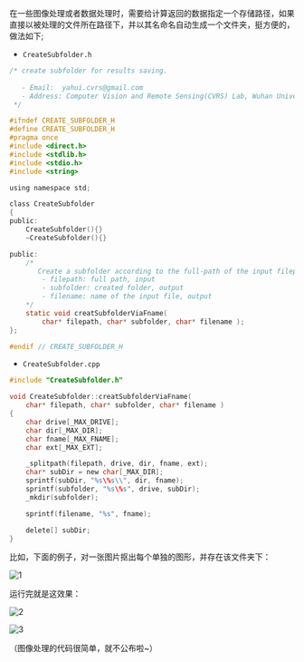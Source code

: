 
在一些图像处理或者数据处理时，需要给计算返回的数据指定一个存储路径，如果直接以被处理的文件所在路径下，并以其名命名自动生成一个文件夹，挺方便的，做法如下;

 - `CreateSubfolder.h`
```c
/* create subfolder for results saving.
   
   - Email:  yahui.cvrs@gmail.com
   - Address: Computer Vision and Remote Sensing(CVRS) Lab, Wuhan University.
 */

#ifndef CREATE_SUBFOLDER_H
#define CREATE_SUBFOLDER_H
#pragma once
#include <direct.h>
#include <stdlib.h>  
#include <stdio.h> 
#include <string>

using namespace std;

class CreateSubfolder
{
public:
	CreateSubfolder(){}
	~CreateSubfolder(){}

public:
	/*
	   Create a subfolder according to the full-path of the input filepathh
	    - filepath: full path, input
	    - subfolder: created folder, output
	    - filename: name of the input file, output
	*/
	static void creatSubfolderViaFname( 
		char* filepath, char* subfolder, char* filename );
};

#endif // CREATE_SUBFOLDER_H
```

 - `CreateSubfolder.cpp`
```c
#include "CreateSubfolder.h"

void CreateSubfolder::creatSubfolderViaFname( 
	char* filepath, char* subfolder, char* filename )
{
	char drive[_MAX_DRIVE];
	char dir[_MAX_DIR];
	char fname[_MAX_FNAME];
	char ext[_MAX_EXT];

	_splitpath(filepath, drive, dir, fname, ext);
	char* subDir = new char[_MAX_DIR];
	sprintf(subDir, "%s\%s\\", dir, fname);
	sprintf(subfolder, "%s\%s", drive, subDir);
	_mkdir(subfolder);

	sprintf(filename, "%s", fname);

	delete[] subDir;
}
```

比如，下面的例子，对一张图片抠出每个单独的图形，并存在该文件夹下：


![1](http://img.blog.csdn.net/20160303163242291)

运行完就是这效果：

![2](http://img.blog.csdn.net/20160303163421238)


![3](http://img.blog.csdn.net/20160303163503301)

（图像处理的代码很简单，就不公布啦~）
